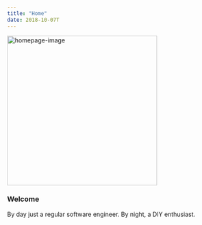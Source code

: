 ```yaml
---
title: "Home"
date: 2018-10-07T
---
```


<img width="350px;" alt="homepage-image" class="homepage-image" src="/img/art.jpg">


<h3> Welcome </h3>

By day just a regular software engineer. By night, a DIY enthusiast.

